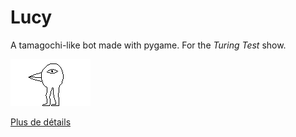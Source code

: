 # Lucy

A tamagochi-like bot made with pygame. For the *Turing Test* show.

![lucy](sprite/normal/base/0/0.png)

[Plus de détails](https://github.com/LeonLenclos/turing-test/blob/master/contenu/robots/lucy.md)
